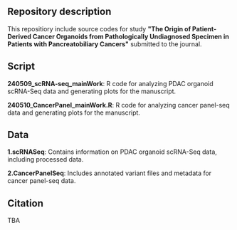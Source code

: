 ## Repository description

This repositiory include source codes for study **"The Origin of Patient-Derived Cancer Organoids from Pathologically Undiagnosed Specimen in Patients with Pancreatobiliary Cancers"** submitted to the journal.


## Script

**240509_scRNA-seq_mainWork**: R code for analyzing PDAC organoid scRNA-Seq data and generating plots for the manuscript.

**240510_CancerPanel_mainWork.R**: R code for analyzing cancer panel-seq data and generating plots for the manuscript.

## Data
**1.scRNASeq**: Contains information on PDAC organoid scRNA-Seq data, including processed data.

**2.CancerPanelSeq**: Includes annotated variant files and metadata for cancer panel-seq data.

## Citation
TBA
